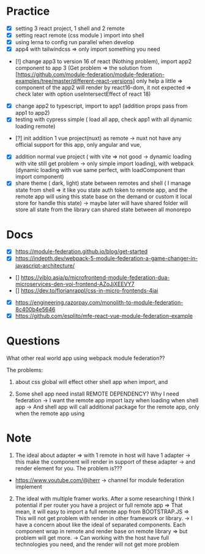 # Practice

- [x] setting 3 react project, 1 shell and 2 remote
- [x] setting react remote (css module ) import into shell
- [x] using lerna to config run parallel when develop
- [x] app4 with tailwindcss => only import something you need
- [!] change app3 to version 16 of react (Nothing problem), import app2 component to app 3 (Get problem => the solution from [https://github.com/module-federation/module-federation-examples/tree/master/different-react-versions] only help a little => component of the app2 will render by react16-dom, it not expected => check later with option useIntersectEffect of react 18)
- [x] change app2 to typescript, import to app1 (addition props pass from app1 to app2)
- [x] testing with cypress simple ( load all app, check app1 with all dynamic loading remote)
- [?] init addition 1 vue project(nuxt) as remote -> nuxt not have any official support for this app, only angular and vue,
- [x] addition normal vue project ( with vite => not good -> dynamic loading with vite still get problem -> only simple import loading), with webpack (dynamic loading with vue same perfect, with loadComponent than import component)
- [x] share theme ( dark, light) state between remotes and shell ( I manage state from shell => it like you state auth token to remote app, and the remote app will using this state base on the demand or custom it local store for handle this state) -> maybe later will have shared folder will store all state from the library can shared state between all monorepo

# Docs

- [x] https://module-federation.github.io/blog/get-started
- [x] https://indepth.dev/webpack-5-module-federation-a-game-changer-in-javascript-architecture/
- [] https://viblo.asia/p/microfrontend-module-federation-dua-microservices-den-voi-frontend-AZoJjXEEVY7
- [] https://dev.to/florianrappl/css-in-micro-frontends-4jai
- [x] https://engineering.razorpay.com/monolith-to-module-federation-8c400b4e5646
- [x] https://github.com/esplito/mfe-react-vue-module-federation-example

# Questions

What other real world app using webpack module federation??

The problems:

1. about css global will effect other shell app when import, and

2. Some shell app need install REMOTE DEPENDENCY? Why I need federation -> I want the remote app import lazy when loading when shell app -> And shell app will call additional package for the remote app, only when the remote app using

# Note

1. The ideal about adapter => with 1 remote in host will have 1 adapter -> this make the component will render in support of these adapter -> and render element for you. The problem is???

- https://www.youtube.com/@jherr -> channel for module federation implement

2. The ideal with multiple framer works. After a some researching I think I potential if per router you have a project or full remote app => That mean, it will easy to import a full remote app from BOOTSTRAP.JS => This will not get problem with render in other framework or library.
   -> I have a concern about like the ideal of separated components. Each component wrap in remote and render base on remote library => but problem will get more.
   -> Can working with the host have full technologies you need, and the render will not get more problem
